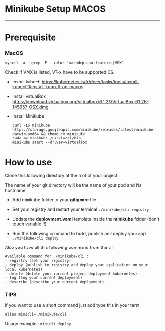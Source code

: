 # Minikube Setup MACOS
---------

# Prerequisite

### MacOS

``sysctl -a | grep -E --color 'machdep.cpu.features|VMX'``

Check if VMX is listed, VT-x have to be supported OS.

* Install kubectl
  https://kubernetes.io/fr/docs/tasks/tools/install-kubectl/#install-kubectl-on-macos
* Install virtualBox
  https://download.virtualbox.org/virtualbox/6.1.26/VirtualBox-6.1.26-145957-OSX.dmg
* Install Minikube

  ```
  curl -Lo minikube https://storage.googleapis.com/minikube/releases/latest/minikube-darwin-amd64 && chmod +x minikube
  sudo mv minikube /usr/local/bin
  minikube start --driver=virtualbox
  ```

# How to use 

Clone this following directory at the root of your project 

The name of your git directory will be the name of your pod and his hostname

* Add minikube folder to your **gitignore** file
* Set your registry  and restart your terminal
  `./minikube/cli registry`
  
* Update the **deployment.yaml** template inside the **minikube** folder (don't touch variable !!)
* Run this following command to build, publish and deploy your app `./minikube/cli deploy`

Also you have all this following command from the cli

```
Available command for ./minikube/cli : 
- registry (set your registry)
- deploy (publish to registry and deploy your application on your local kubernetes)
- delete (delete your current project deployment kubernetes)
- log (log your current deployment)
- describe (describe your current deployment)
```

### TIPS

if you want to use a short command just add type this in your term

``alias minicli=./minikube/cli``

Usage example : `minicli deploy`
